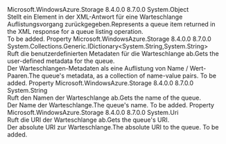 <Type Name="QueueEntry" FullName="Microsoft.WindowsAzure.Storage.Queue.Protocol.QueueEntry">
  <TypeSignature Language="C#" Value="public sealed class QueueEntry" />
  <TypeSignature Language="ILAsm" Value=".class public auto ansi sealed beforefieldinit QueueEntry extends System.Object" />
  <TypeSignature Language="DocId" Value="T:Microsoft.WindowsAzure.Storage.Queue.Protocol.QueueEntry" />
  <TypeSignature Language="VB.NET" Value="Public NotInheritable Class QueueEntry" />
  <TypeSignature Language="F#" Value="type QueueEntry = class" />
  <AssemblyInfo>
    <AssemblyName>Microsoft.WindowsAzure.Storage</AssemblyName>
    <AssemblyVersion>8.4.0.0</AssemblyVersion>
    <AssemblyVersion>8.7.0.0</AssemblyVersion>
  </AssemblyInfo>
  <Base>
    <BaseTypeName>System.Object</BaseTypeName>
  </Base>
  <Interfaces />
  <Docs>
    <summary>
            <span data-ttu-id="afef4-101">Stellt ein Element in der XML-Antwort für eine Warteschlange Auflistungsvorgang zurückgegeben.</span><span class="sxs-lookup"><span data-stu-id="afef4-101">Represents a queue item returned in the XML response for a queue listing operation.</span></span>
            </summary>
    <remarks>To be added.</remarks>
  </Docs>
  <Members>
    <Member MemberName="Metadata">
      <MemberSignature Language="C#" Value="public System.Collections.Generic.IDictionary&lt;string,string&gt; Metadata { get; }" />
      <MemberSignature Language="ILAsm" Value=".property instance class System.Collections.Generic.IDictionary`2&lt;string, string&gt; Metadata" />
      <MemberSignature Language="DocId" Value="P:Microsoft.WindowsAzure.Storage.Queue.Protocol.QueueEntry.Metadata" />
      <MemberSignature Language="VB.NET" Value="Public ReadOnly Property Metadata As IDictionary(Of String, String)" />
      <MemberSignature Language="F#" Value="member this.Metadata : System.Collections.Generic.IDictionary&lt;string, string&gt;" Usage="Microsoft.WindowsAzure.Storage.Queue.Protocol.QueueEntry.Metadata" />
      <MemberType>Property</MemberType>
      <AssemblyInfo>
        <AssemblyName>Microsoft.WindowsAzure.Storage</AssemblyName>
        <AssemblyVersion>8.4.0.0</AssemblyVersion>
        <AssemblyVersion>8.7.0.0</AssemblyVersion>
      </AssemblyInfo>
      <ReturnValue>
        <ReturnType>System.Collections.Generic.IDictionary&lt;System.String,System.String&gt;</ReturnType>
      </ReturnValue>
      <Docs>
        <summary>
            <span data-ttu-id="afef4-102">Ruft die benutzerdefinierten Metadaten für die Warteschlange ab.</span><span class="sxs-lookup"><span data-stu-id="afef4-102">Gets the user-defined metadata for the queue.</span></span>
            </summary>
        <value><span data-ttu-id="afef4-103">Der Warteschlangen-Metadaten als eine Auflistung von Name / Wert-Paaren.</span><span class="sxs-lookup"><span data-stu-id="afef4-103">The queue's metadata, as a collection of name-value pairs.</span></span></value>
        <remarks>To be added.</remarks>
      </Docs>
    </Member>
    <Member MemberName="Name">
      <MemberSignature Language="C#" Value="public string Name { get; }" />
      <MemberSignature Language="ILAsm" Value=".property instance string Name" />
      <MemberSignature Language="DocId" Value="P:Microsoft.WindowsAzure.Storage.Queue.Protocol.QueueEntry.Name" />
      <MemberSignature Language="VB.NET" Value="Public ReadOnly Property Name As String" />
      <MemberSignature Language="F#" Value="member this.Name : string" Usage="Microsoft.WindowsAzure.Storage.Queue.Protocol.QueueEntry.Name" />
      <MemberType>Property</MemberType>
      <AssemblyInfo>
        <AssemblyName>Microsoft.WindowsAzure.Storage</AssemblyName>
        <AssemblyVersion>8.4.0.0</AssemblyVersion>
        <AssemblyVersion>8.7.0.0</AssemblyVersion>
      </AssemblyInfo>
      <ReturnValue>
        <ReturnType>System.String</ReturnType>
      </ReturnValue>
      <Docs>
        <summary>
            <span data-ttu-id="afef4-104">Ruft den Namen der Warteschlange ab.</span><span class="sxs-lookup"><span data-stu-id="afef4-104">Gets the name of the queue.</span></span>
            </summary>
        <value><span data-ttu-id="afef4-105">Der Name der Warteschlange.</span><span class="sxs-lookup"><span data-stu-id="afef4-105">The queue's name.</span></span></value>
        <remarks>To be added.</remarks>
      </Docs>
    </Member>
    <Member MemberName="Uri">
      <MemberSignature Language="C#" Value="public Uri Uri { get; }" />
      <MemberSignature Language="ILAsm" Value=".property instance class System.Uri Uri" />
      <MemberSignature Language="DocId" Value="P:Microsoft.WindowsAzure.Storage.Queue.Protocol.QueueEntry.Uri" />
      <MemberSignature Language="VB.NET" Value="Public ReadOnly Property Uri As Uri" />
      <MemberSignature Language="F#" Value="member this.Uri : Uri" Usage="Microsoft.WindowsAzure.Storage.Queue.Protocol.QueueEntry.Uri" />
      <MemberType>Property</MemberType>
      <AssemblyInfo>
        <AssemblyName>Microsoft.WindowsAzure.Storage</AssemblyName>
        <AssemblyVersion>8.4.0.0</AssemblyVersion>
        <AssemblyVersion>8.7.0.0</AssemblyVersion>
      </AssemblyInfo>
      <ReturnValue>
        <ReturnType>System.Uri</ReturnType>
      </ReturnValue>
      <Docs>
        <summary>
            <span data-ttu-id="afef4-106">Ruft die URI der Warteschlange ab.</span><span class="sxs-lookup"><span data-stu-id="afef4-106">Gets the queue's URI.</span></span>
            </summary>
        <value><span data-ttu-id="afef4-107">Der absolute URI zur Warteschlange.</span><span class="sxs-lookup"><span data-stu-id="afef4-107">The absolute URI to the queue.</span></span></value>
        <remarks>To be added.</remarks>
      </Docs>
    </Member>
  </Members>
</Type>